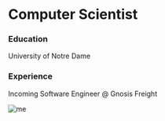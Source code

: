 # Computer Scientist

### Education
University of Notre Dame

### Experience
Incoming Software Engineer @ Gnosis Freight

![me](/assets/img/me.jpeg)
